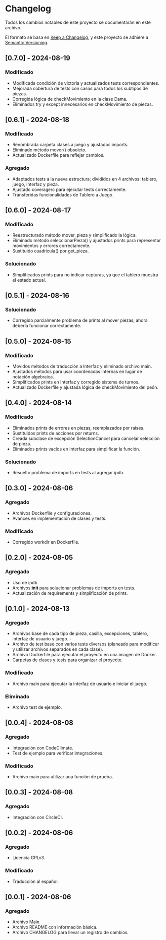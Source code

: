 # Changelog

Todos los cambios notables de este proyecto se documentarán en este archivo.

El formato se basa en [Keep a Changelog](https://keepachangelog.com/en/1.1.0/),
y este proyecto se adhiere a [Semantic Versioning](https://semver.org/spec/v2.0.0.html).

## [0.7.0] - 2024-08-19

### Modificado

- Modificada condición de victoria y actualizados tests correspondientes.
- Mejorada cobertura de tests con casos para todos los subtipos de piezas.
- Corregida lógica de checkMovimiento en la clase Dama.
- Eliminados try y except innecesarios en checkMovimiento de piezas.

## [0.6.1] - 2024-08-18

### Modificado

- Renombrada carpeta clases a juego y ajustados imports.
- Eliminado método mover() obsoleto.
- Actualizado Dockerfile para reflejar cambios.

### Agregado

- Adaptados tests a la nueva estructura; divididos en 4 archivos: tablero, juego, interfaz y pieza.
- Ajustado coveragerc para ejecutar tests correctamente.
- Transferidas funcionalidades de Tablero a Juego.

## [0.6.0] - 2024-08-17

### Modificado

- Reestructurado método mover_pieza y simplificado la lógica.
- Eliminado método seleccionarPieza() y ajustados prints para representar movimientos y errores correctamente.
- Sustituido cuadricula() por get_pieza.

### Solucionado

- Simplificados prints para no indicar capturas, ya que el tablero muestra el estado actual.

## [0.5.1] - 2024-08-16

### Solucionado

- Corregido parcialmente problema de prints al mover piezas; ahora debería funcionar correctamente.

## [0.5.0] - 2024-08-15

### Modificado

- Movidos métodos de traducción a Interfaz y eliminado archivo main.
- Ajustados métodos para usar coordenadas internas en lugar de notación algebraica.
- Simplificados prints en Interfaz y corregido sistema de turnos.
- Actualizado Dockerfile y ajustada lógica de checkMovimiento del peón.

## [0.4.0] - 2024-08-14

### Modificado

- Eliminados prints de errores en piezas, reemplazados por raises.
- Sustituidos prints de acciones por returns.
- Creada subclase de excepción SelectionCancel para cancelar selección de pieza.
- Eliminados prints vacíos en Interfaz para simplificar la función.

### Solucionado

- Resuelto problema de imports en tests al agregar ipdb.

## [0.3.0] - 2024-08-06

### Agregado

- Archivos Dockerfile y configuraciones.
- Avances en implementación de clases y tests.

### Modificado

- Corregido workdir en Dockerfile.

## [0.2.0] - 2024-08-05

### Agregado

- Uso de ipdb.
- Archivos __init__ para solucionar problemas de imports en tests. 
- Actualización de requirements y simplificación de prints.

## [0.1.0] - 2024-08-13

### Agregado

- Archivos base de cada tipo de pieza, casilla, excepciones, tablero, interfaz de usuario y juego. - 
- Archivo de test base con varios tests diversos (planeado para modificar y utilizar archivos separados en cada clase).
- Archivo Dockerfile para ejecutar el proyecto en una imagen de Docker.
- Carpetas de clases y tests para organizar el proyecto.

### Modificado

- Archivo main para ejecutar la interfaz de usuario e iniciar el juego.

### Eliminado

- Archivo test de ejemplo.

## [0.0.4] - 2024-08-08

### Agregado

- Integración con CodeClimate.
- Test de ejemplo para verificar integraciones.

### Modificado

- Archivo main para utilizar una función de prueba.

## [0.0.3] - 2024-08-08

### Agregado

- Integración con CircleCI.

## [0.0.2] - 2024-08-06

### Agregado

- Licencia GPLv3.

### Modificado

- Traducción al español.

## [0.0.1] - 2024-08-06

### Agregado

- Archivo Main.
- Archivo README con información básica.
- Archivo CHANGELOG para llevar un registro de cambios. 